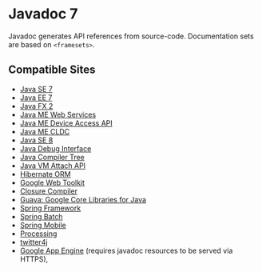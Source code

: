 Javadoc 7
=========

Javadoc generates API references from source-code. 
Documentation sets are based on `<framesets>`.

<a id="sites"></a>
Compatible Sites 
----------------

- [Java SE 7](http://docs.oracle.com/javase/7/docs/api/overview-summary.html)
- [Java EE 7](http://docs.oracle.com/javaee/7/api/overview-summary.html)
- [Java FX 2](http://docs.oracle.com/javafx/2/api/overview-summary.html)
- [Java ME Web Services](http://docs.oracle.com/javame/config/cldc/opt-pkgs/api/ws/jsr172/overview-summary.html)
- [Java ME Device Access API](http://docs.oracle.com/javame/config/cldc/opt-pkgs/api/daapi-3.3/overview-summary.html)
- [Java ME CLDC](http://docs.oracle.com/javame/config/cldc/ref-impl/cldc1.1/jsr139/java/io/class-use/DataInput.html)
- [Java SE 8](http://download.java.net/jdk8/docs/api/overview-summary.html)
- [Java Debug Interface](http://download.java.net/jdk8/docs/jdk/api/jpda/jdi/overview-summary.html)
- [Java Compiler Tree](http://download.java.net/jdk8/docs/jdk/api/javac/tree/overview-summary.html)
- [Java VM Attach API](http://download.java.net/jdk8/docs/jdk/api/attach/spec/overview-summary.html)
- [Hibernate ORM](http://docs.jboss.org/hibernate/orm/4.1/javadocs/overview-summary.html)
- [Google Web Toolkit](http://www.gwtproject.org/javadoc/latest/overview-summary.html)
- [Closure Compiler](http://javadoc.closure-compiler.googlecode.com/git/overview-summary.html)
- [Guava: Google Core Libraries for Java](http://docs.guava-libraries.googlecode.com/git/javadoc/overview-summary.html)
- [Spring Framework](http://static.springsource.org/spring/docs/3.2.x/javadoc-api/overview-summary.html)
- [Spring Batch](http://static.springsource.org/spring-batch/apidocs/overview-summary.html)
- [Spring Mobile](http://static.springsource.org/spring-mobile/docs/current/api/overview-summary.html)
- [Processing](http://processing.org/reference/javadoc/core/overview-summary.html)
- [twitter4j](http://twitter4j.org/javadoc/overview-summary.html)
- [Google App Engine](https://developers.google.com/appengine/docs/java/javadoc/overview-summary) (requires javadoc resources to be served via HTTPS),


